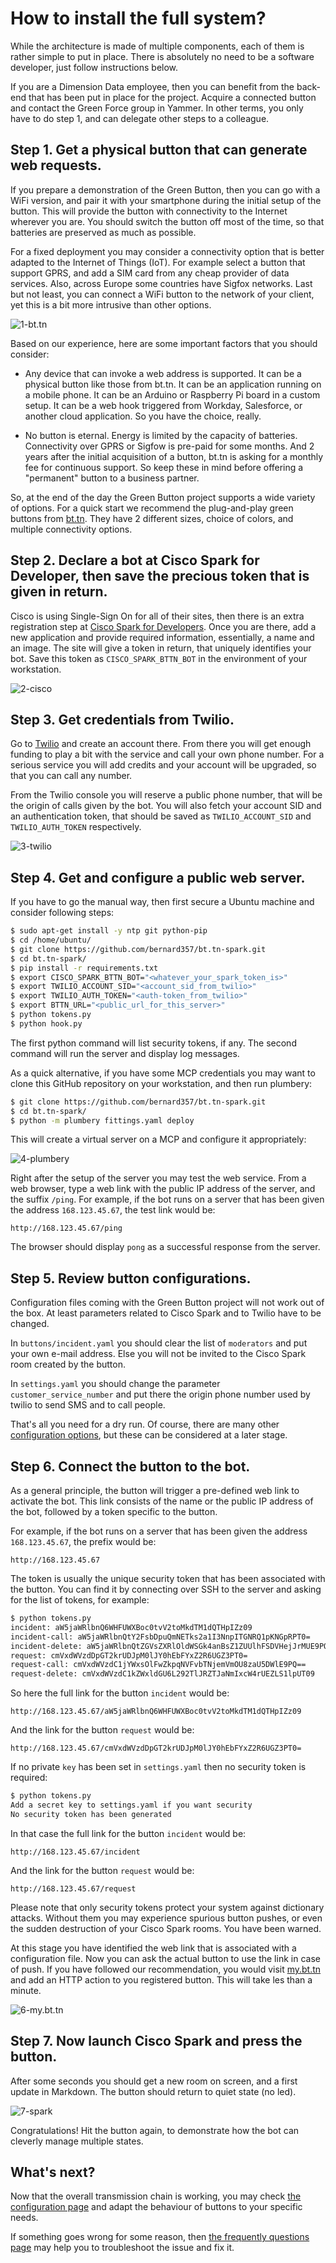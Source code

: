 # How to install the full system?

While the architecture is made of multiple components, each of them is rather simple to put in place.
There is absolutely no need to be a software developer, just follow instructions below.

If you are a Dimension Data employee, then you can benefit from the back-end that has been put in place for the project. Acquire a connected button and contact the Green Force group in Yammer. In other terms, you only have to do step 1, and can delegate other steps to a colleague.

## Step 1. Get a physical button that can generate web requests.

If you prepare a demonstration of the Green Button, then you can go with a WiFi version, and pair it with your smartphone during the initial setup of the button. This will provide the button with connectivity to the Internet wherever you are. You should switch the button off most of the time, so that batteries are preserved as much as possible.

For a fixed deployment you may consider a connectivity option that is better adapted to the Internet of Things (IoT). For example select a button that support GPRS, and add a SIM card from any cheap provider of data services. Also, across Europe some countries have Sigfox networks. Last but not least, you can connect a WiFi button to the network of your client, yet this is a bit more intrusive than other options.

![1-bt.tn](media/1-bt.tn.png)

Based on our experience, here are some important factors that you should consider:

* Any device that can invoke a web address is supported. It can be a physical button like those from bt.tn. It can be an application running on a mobile phone. It can be an Arduino or Raspberry Pi board in a custom setup. It can be a web hook triggered from Workday, Salesforce, or another cloud application. So you have the choice, really.

* No button is eternal. Energy is limited by the capacity of batteries. Connectivity over GPRS or Sigfow is pre-paid for some months. And 2 years after the initial acquisition of a button, bt.tn is asking for a monthly fee for continuous support. So keep these in mind before offering a "permanent" button to a business partner.

So, at the end of the day the Green Button project supports a wide variety of options. For a quick start we recommend the plug-and-play green buttons from [bt.tn](https://bt.tn). They have 2 different sizes, choice of colors, and multiple connectivity options.

## Step 2. Declare a bot at Cisco Spark for Developer, then save the precious token that is given in return.

Cisco is using Single-Sign On for all of their sites, then there is an extra registration step at [Cisco Spark for Developers](https://developer.ciscospark.com/). Once you are there, add a new application and provide required information, essentially, a name and an image. The site will give a token in return, that uniquely identifies your bot. Save this token as `CISCO_SPARK_BTTN_BOT` in the environment of your workstation.

![2-cisco](media/2-cisco.png)

## Step 3. Get credentials from Twilio.

Go to [Twilio](https://www.twilio.com) and create an account there. From there you will get enough funding to play a bit with the service and call your own phone number. For a serious service you will add credits and your account will be upgraded, so that you can call any number.

From the Twilio console you will reserve a public phone number, that will be the origin of calls given by the bot. You will also fetch your account SID and an authentication token, that should be saved as `TWILIO_ACCOUNT_SID` and `TWILIO_AUTH_TOKEN` respectively.

![3-twilio](media/3-twilio.png)

## Step 4. Get and configure a public web server.

If you have to go the manual way, then first secure a Ubuntu machine and consider following steps:

```bash
$ sudo apt-get install -y ntp git python-pip
$ cd /home/ubuntu/
$ git clone https://github.com/bernard357/bt.tn-spark.git
$ cd bt.tn-spark/
$ pip install -r requirements.txt
$ export CISCO_SPARK_BTTN_BOT="<whatever_your_spark_token_is>"
$ export TWILIO_ACCOUNT_SID="<account_sid_from_twilio>"
$ export TWILIO_AUTH_TOKEN="<auth-token_from_twilio>"
$ export BTTN_URL="<public_url_for_this_server>"
$ python tokens.py
$ python hook.py
```

The first python command will list security tokens, if any. The second command will run the server
and display log messages.

As a quick alternative, if you have some MCP credentials you may want to clone this GitHub
repository on your workstation, and then run plumbery:

```bash
$ git clone https://github.com/bernard357/bt.tn-spark.git
$ cd bt.tn-spark/
$ python -m plumbery fittings.yaml deploy
```

This will create a virtual server on a MCP and configure it appropriately:

![4-plumbery](media/4-plumbery.png)

Right after the setup of the server you may test the web service. From a web browser,
type a web link with the public IP address of the server, and the suffix `/ping`.
For example, if the bot runs on a server that has been given the address `168.123.45.67`, the test link would be:

`http://168.123.45.67/ping`

The browser should display `pong` as a successful response from the server.


## Step 5. Review button configurations.

Configuration files coming with the Green Button project will not work out of the box.
At least parameters related to Cisco Spark and to Twilio have to be changed.

In `buttons/incident.yaml` you should clear the list of `moderators` and put your own
e-mail address. Else you will not be invited to the Cisco Spark room created by the button.

In `settings.yaml` you should change the parameter `customer_service_number` and put there
the origin phone number used by twilio to send SMS and to call people.

That's all you need for a dry run. Of course, there are many other [configuration options](configuration.md), but these can be considered at a later stage.

## Step 6. Connect the button to the bot.

As a general principle, the button will trigger a pre-defined web link to activate the bot.
This link consists of the name or the public IP address of the bot, followed by a token specific to the button.

For example, if the bot runs on a server that has been given the address `168.123.45.67`, the prefix would be:

`http://168.123.45.67`

The token is usually the unique security token that has been associated with the button. You can find it by connecting over SSH to the server and asking for the list of tokens, for example:

```bash
$ python tokens.py
incident: aW5jaWRlbnQ6WHFUWXBoc0tvV2toMkdTM1dQTHpIZz09
incident-call: aW5jaWRlbnQtY2FsbDpuQmNETks2a1I3NnpITGNRQ1pKNGpRPT0=
incident-delete: aW5jaWRlbnQtZGVsZXRlOldWSGk4anBsZ1ZUUlhFSDVHejJrMUE9PQ==
request: cmVxdWVzdDpGT2krUDJpM0lJY0hEbFYxZ2R6UGZ3PT0=
request-call: cmVxdWVzdC1jYWxsOlFwZkpqNVFvbTNjemVmOU8zaU5DWlE9PQ==
request-delete: cmVxdWVzdC1kZWxldGU6L292TlJRZTJaNmIxcW4rUEZLS1lpUT09
```

So here the full link for the button `incident` would be:

`http://168.123.45.67/aW5jaWRlbnQ6WHFUWXBoc0tvV2toMkdTM1dQTHpIZz09`

And the link for the button `request` would be:

`http://168.123.45.67/cmVxdWVzdDpGT2krUDJpM0lJY0hEbFYxZ2R6UGZ3PT0=`

If no private `key` has been set in `settings.yaml` then no security token is required:

```bash
$ python tokens.py
Add a secret key to settings.yaml if you want security
No security token has been generated
```

In that case the full link for the button `incident` would be:

`http://168.123.45.67/incident`

And the link for the button `request` would be:

`http://168.123.45.67/request`

Please note that only security tokens protect your system against dictionary attacks. Without them you may experience spurious button pushes, or even the sudden destruction of your Cisco Spark rooms. You have been warned.

At this stage you have identified the web link that is associated with a configuration file. Now you can ask the actual button to use the link in case of push. If you have followed our recommendation, you would visit [my.bt.tn](http://my.bt.tn) and add an HTTP action to you registered button. This will take les than a minute.

![6-my.bt.tn](media/6-my.bt.tn.png)


## Step 7. Now launch Cisco Spark and press the button.

After some seconds you should get a new room on screen, and a first update in Markdown.
The button should return to quiet state (no led).

![7-spark](media/7-spark.png)

Congratulations! Hit the button again, to demonstrate how the bot can cleverly manage multiple states.

## What's next?

Now that the overall transmission chain is working, you may check [the configuration page](configuration.md) and adapt the behaviour of buttons to your specific needs.

If something goes wrong for some reason, then [the frequently questions page](questions.md) may help you to troubleshoot the issue and fix it.


